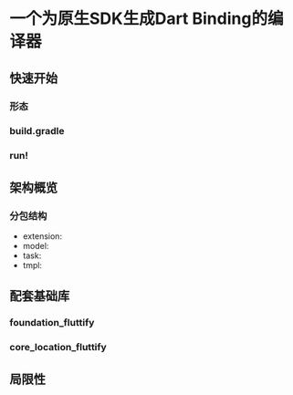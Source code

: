 # 一个为原生SDK生成Dart Binding的编译器

## 快速开始
### 形态

### build.gradle

### run!

## 架构概览
### 分包结构
- extension:
- model:
- task:
- tmpl:

## 配套基础库
### foundation_fluttify

### core_location_fluttify

## 局限性
